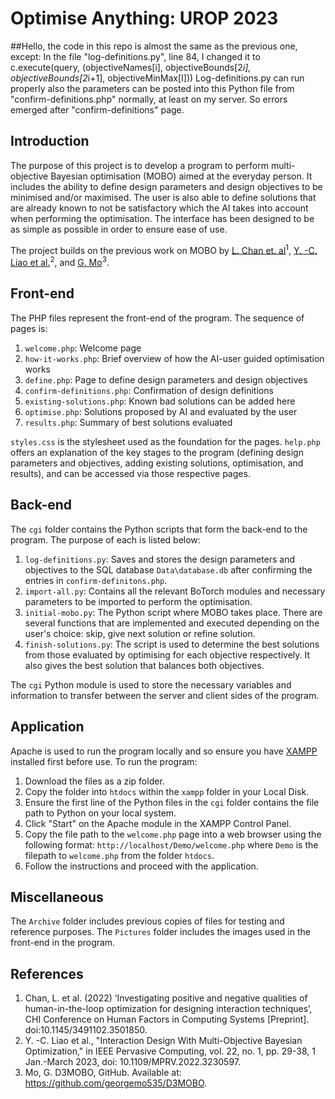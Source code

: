 # Optimise Anything: UROP 2023

##Hello, the code in this repo is almost the same as the previous one, except:
In the file "log-definitions.py", line 84, I changed it to       
c.execute(query, (objectiveNames[i], objectiveBounds[2*i], objectiveBounds[2*i+1], objectiveMinMax[I]))
Log-definitions.py can run properly also the parameters can be posted into this Python file from "confirm-definitions.php" normally, at least on my server.
So errors emerged after "confirm-definitions" page.

## Introduction
The purpose of this project is to develop a program to perform multi-objective Bayesian optimisation (MOBO) aimed at the everyday person. It includes the ability to define design parameters and design objectives to be minimised and/or maximised. The user is also able to define solutions that are already known to not be satisfactory which the AI takes into account when performing the optimisation. The interface has been designed to be as simple as possible in order to ensure ease of use. 

The project builds on the previous work on MOBO by [L. Chan et. al](https://dl.acm.org/doi/pdf/10.1145/3491102.3501850)<sup>1</sup>, [Y. -C. Liao et al.](https://ieeexplore.ieee.org/stamp/stamp.jsp?tp=&arnumber=10024515)<sup>2</sup>, and [G. Mo](https://github.com/georgemo535/D3MOBO)<sup>3</sup>.

## Front-end
The PHP files represent the front-end of the program. The sequence of pages is:
1. `welcome.php`: Welcome page
2. `how-it-works.php`: Brief overview of how the AI-user guided optimisation works
3. `define.php`: Page to define design parameters and design objectives
4. `confirm-definitions.php`: Confirmation of design definitions
5. `existing-solutions.php`: Known bad solutions can be added here
6. `optimise.php`: Solutions proposed by AI and evaluated by the user
7. `results.php`: Summary of best solutions evaluated

`styles.css` is the stylesheet used as the foundation for the pages. `help.php` offers an explanation of the key stages to the program (defining design parameters and objectives, adding existing solutions, optimisation, and results), and can be accessed via those respective pages.

## Back-end
The `cgi` folder contains the Python scripts that form the back-end to the program. The purpose of each is listed below:
1. `log-definitions.py`: Saves and stores the design parameters and objectives to the SQL database `Data\database.db` after confirming the entries in `confirm-definitons.php`.
2. `import-all.py`: Contains all the relevant BoTorch modules and necessary parameters to be imported to perform the optimisation.
3. `initial-mobo.py`: The Python script where MOBO takes place. There are several functions that are implemented and executed depending on the user's choice: skip, give next solution or refine solution. 
4. `finish-solutions.py`: The script is used to determine the best solutions from those evaluated by optimising for each objective respectively. It also gives the best solution that balances both objectives.

The `cgi` Python module is used to store the necessary variables and information to transfer between the server and client sides of the program. 

## Application
Apache is used to run the program locally and so ensure you have [XAMPP](https://www.apachefriends.org/) installed first before use. To run the program: 
1. Download the files as a zip folder.
2. Copy the folder into `htdocs` within the `xampp` folder in your Local Disk.
3. Ensure the first line of the Python files in the `cgi` folder contains the file path to Python on your local system.
4. Click "Start" on the Apache module in the XAMPP Control Panel.
5. Copy the file path to the `welcome.php` page into a web browser using the following format: `http://localhost/Demo/welcome.php` where `Demo` is the filepath to `welcome.php` from the folder `htdocs`.
6. Follow the instructions and proceed with the application.

## Miscellaneous
The `Archive` folder includes previous copies of files for testing and reference purposes. The `Pictures` folder includes the images used in the front-end in the program. 

## References
1. Chan, L. et al. (2022) ‘Investigating positive and negative qualities of human-in-the-loop optimization for designing interaction techniques’, CHI Conference on Human Factors in Computing Systems [Preprint]. doi:10.1145/3491102.3501850.
2. Y. -C. Liao et al., "Interaction Design With Multi-Objective Bayesian Optimization," in IEEE Pervasive Computing, vol. 22, no. 1, pp. 29-38, 1 Jan.-March 2023, doi: 10.1109/MPRV.2022.3230597.
3. Mo, G. D3MOBO, GitHub. Available at: https://github.com/georgemo535/D3MOBO. 

